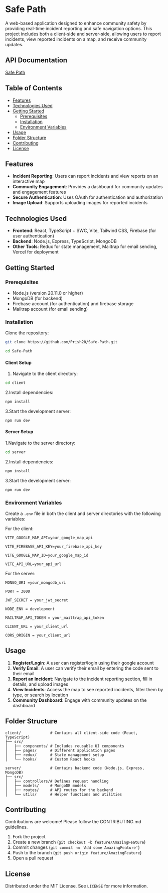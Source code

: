 # Safe Path

A web-based application designed to enhance community safety by providing real-time incident reporting and safe navigation options. This project includes both a client-side and server-side, allowing users to report incidents, view reported incidents on a map, and receive community updates.

## API Documentation

[Safe Path](https://documenter.getpostman.com/view/38814263/2sAY4yg1sg)

## Table of Contents

- [Features](#features)
- [Technologies Used](#technologies-used)
- [Getting Started](#getting-started)
  - [Prerequisites](#prerequisites)
  - [Installation](#installation)
  - [Environment Variables](#environment-variables)
- [Usage](#usage)
- [Folder Structure](#folder-structure)
- [Contributing](#contributing)
- [License](#license)

## Features

- **Incident Reporting**: Users can report incidents and view reports on an interactive map
- **Community Engagement**: Provides a dashboard for community updates and engagement features
- **Secure Authentication**: Uses OAuth for authentication and authorization
- **Image Upload**: Supports uploading images for reported incidents

## Technologies Used

- **Frontend**: React, TypeScript + SWC, Vite, Tailwind CSS, Firebase (for user authentication)
- **Backend**: Node.js, Express, TypeScript, MongoDB
- **Other Tools**: Redux for state management, Mailtrap for email sending, Vercel for deployment

## Getting Started

### Prerequisites

- Node.js (version 20.11.0 or higher)
- MongoDB (for backend)
- Firebase account (for authentication) and firebase storage
- Mailtrap account (for email sending)

### Installation

Clone the repository:

```bash
git clone https://github.com/Prish20/Safe-Path.git

cd Safe-Path
```

#### Client Setup

1. Navigate to the client directory:

```bash
cd client
```

2.Install dependencies:

```bash
npm install
```

3.Start the development server:

```bash
npm run dev
```

#### Server Setup

1.Navigate to the server directory:

```bash
cd server
```

2.Install dependencies:

```bash
npm install
```

3.Start the development server:

```bash
npm run dev
```

### Environment Variables

Create a `.env` file in both the client and server directories with the following variables:

For the client:

```plaintext
VITE_GOOGLE_MAP_API=your_google_map_api

VITE_FIREBASE_API_KEY=your_firebase_api_key

VITE_GOOGLE_MAP_ID=your_google_map_id

VITE_API_URL=your_api_url
```

For the server:

```plaintext
MONGO_URI =your_mongodb_uri

PORT = 3000

JWT_SECRET = your_jwt_secret

NODE_ENV = development

MAILTRAP_API_TOKEN = your_mailtrap_api_token

CLIENT_URL = your_client_url

CORS_ORIGIN = your_client_url
```

## Usage

1. **Register/Login**: A user can register/login using their google account
2. **Verify Email**: A user can verify their email by entering the code sent to their email
3. **Report an Incident**: Navigate to the incident reporting section, fill in details, and upload images
4. **View Incidents**: Access the map to see reported incidents, filter them by type, or search by location
5. **Community Dashboard**: Engage with community updates on the dashboard

## Folder Structure

```folder structure
client/             # Contains all client-side code (React, TypeScript)
├── src/
│   ├── components/ # Includes reusable UI components
│   ├── pages/      # Different application pages
│   ├── redux/      # State management setup
│   └── hooks/      # Custom React hooks
    
server/             # Contains backend code (Node.js, Express, MongoDB)
├── src/
│   ├── controllers/# Defines request handling
│   ├── models/     # MongoDB models
│   ├── routes/     # API routes for the backend
│   └── utils/      # Helper functions and utilities
```

## Contributing

Contributions are welcome! Please follow the CONTRIBUTING.md guidelines.

1. Fork the project
2. Create a new branch (`git checkout -b feature/AmazingFeature`)
3. Commit changes (`git commit -m 'Add some AmazingFeature'`)
4. Push to the branch (`git push origin feature/AmazingFeature`)
5. Open a pull request

## License

Distributed under the MIT License. See `LICENSE` for more information.
